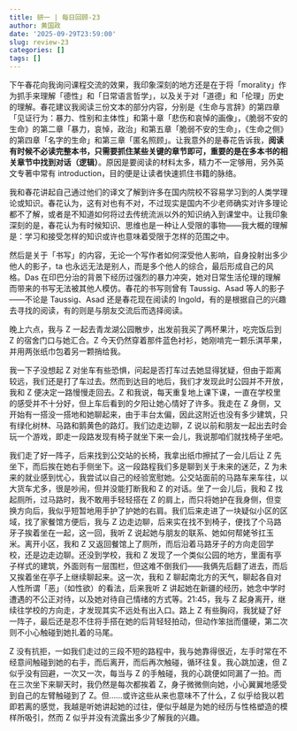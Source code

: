 ```yaml
---
title: 研一 | 每日回顾-23
author: 黄国政
date: '2025-09-29T23:59:00'
slug: review-23
categories: []
tags: []
---
```


<!--more-->

下午春花向我询问课程交流的效果，我印象深刻的地方还是在于将「morality」作为抓手来理解「德性」和「日常语言哲学」，以及关于对「道德」和「伦理」历史的理解。春花建议我阅读三份文本的部分内容，分别是《生命与言辞》的第四章「见证行为：暴力、性别和主体性」和第十章「悲伤和哀悼的画像」，《脆弱不安的生命》的第二章「暴力，哀悼，政治」和第五章「脆弱不安的生命」，《生命之侧》的第四章「名字的生命」和第三章「匿名照顾」。让我意外的是春花告诉我，**阅读有时候不必读完整本书，只需要抓住某些关键的章节即可，重要的是在多本书的相关章节中找到对话（逻辑）**。原因是要阅读的材料太多，精力不一定够用，另外英文专著中常有 introduction，目的便是让读者快速抓住书籍的脉络。

我和春花讲起自己通过他们的译文了解到许多在国内院校不容易学习到的人类学理论或知识。春花认为，这有对也有不对，不过现实是国内不少老师确实对许多理论都不了解，或者是不知道如何将过去传统流派以外的知识纳入到课堂中。让我印象深刻的是，春花认为有时候知识、思维也是一种让人受限的事物——我大概的理解是：学习和接受怎样的知识或许也意味着受限于怎样的范围之中。

然后是关于「书写」的内容，无论一个写作者如何深受他人影响，自身投射出多少他人的影子，ta 也永远无法是别人，而是多个他人的综合，最后形成自己的风格。Das 在印巴分治的背景下经历过强烈的暴力冲突，她对日常生活伦理的理解而带来的书写无法被其他人模仿。春花的书写则曾有 Taussig、Asad 等人的影子——不论是 Taussig、Asad 还是春花现在阅读的 Ingold，有的是根据自己的兴趣去寻找的阅读，有的则是与朋友交流后而选择阅读。

晚上六点，我与 Z 一起去青龙湖公园散步，出发前我买了两杯果汁，吃完饭后到 Z 的宿舍门口与她汇合。Z 今天仍然穿着那件蓝色衬衫，她刚啃完一颗乐淇苹果，并用两张纸巾包着另一颗捎给我。

我一下子没想起 Z 对坐车有些恐惧，问起是否打车过去她显得犹疑，但由于距离较远，我们还是打了车过去。然而到达目的地后，我们才发现此时公园并不开放，我和 Z 便决定一路慢慢走回去。Z 和我说，每天重复地上课下课，一直在学校里的感受并不十分好，但上车后看到的夕阳让她心情好了许多。我走在 Z 身侧，又开始有一搭没一搭地和她聊起来，由于丰台太偏，因此这附近也没有多少建筑，只有绿化树林、马路和鹅黄色的路灯。我们边走边聊，Z 说以前和朋友一起出去时会玩一个游戏，即走一段路发现有椅子就坐下来一会儿，我说那咱们就找椅子坐吧。

我们走了好一阵子，后来找到公交站的长椅，我拿出纸巾擦拭了一会儿后让 Z 先坐下，而后挨在她右手侧坐下。这一段路程我们多是聊到关于未来的迷茫，Z 为未来的就业感到忧心，我尝试以自己的经验宽慰她。公交站面前的马路车来车往，以大货车尤多，很是吵闹，但并没能打断我和 Z 的对话。坐了一会儿后，我和 Z 找起厕所，过马路时，我不敢用手轻轻搭在 Z 的肩上，而只将她护在我身侧，但变换方向后，我似乎短暂地用手护了护她的右肩。我们后来走进了一块疑似小区的区域，找了家餐馆方便后，我与 Z 边走边聊，后来实在找不到椅子，便找了个马路牙子挨着坐在一起，这一回，我听 Z 说起她与朋友的联系、她如何帮姥爷扛玉米。离开小区，我和 Z 又返回餐馆上了厕所，而后沿着马路牙子的方向走回学校，还是边走边聊。还没到学校，我和 Z 发现了一个类似公园的地方，里面有亭子样式的建筑，外面则有一层围栏，但这难不倒我们——我俩先后翻了进去，而后又挨着坐在亭子上继续聊起来。这一次，我和 Z 聊起南北方的天气，聊起各自对人性所谓「恶」（如性欲）的看法，后来我听 Z 讲起她在新疆的经历，她念中学时遭遇的不公正对待，以及她对待自己情绪的方式等。21:45，我与 Z 起身离开，继续往学校的方向走，才发现其实不远处有出入口。路上 Z 有些胸闷，我犹疑了好一阵子，最后还是忍不住将手搭在她的后背轻轻拍动，但动作笨拙而僵硬，第二次则不小心触碰到她扎着的马尾。

Z 没有抗拒，一如我们走过的三段不短的路程中，我与她靠得很近，左手时常在不经意间触碰到她的右手，而后离开，而后再次触碰，循环往复。我心跳加速，但 Z 似乎没有回避，一次又一次，每当与 Z 的手触碰，我的心跳便如同漏了一拍。而在三次坐下来聊天时，我仍然是每次都挨着 Z，身子微微侧向她，小心翼翼地感受到自己的左臂触碰到了 Z。但……或许这些从来也意味不了什么，Z 似乎给我以若即若离的感觉，我越是听她讲起她的过往，便似乎越是为她的经历与性格塑造的模样所吸引，然而 Z 似乎并没有流露出多少了解我的兴趣。